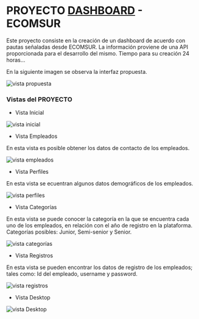 # PROYECTO [DASHBOARD](https://npgonzalez.github.io/dashboard/src/) - ECOMSUR

Este proyecto consiste en la creación de un dashboard de acuerdo con pautas señaladas desde ECOMSUR. La información proviene de una API proporcionada para el desarrollo del mismo.
Tiempo para su creación 24 horas... 

En la siguiente imagen se observa la interfaz propuesta.

![vista propuesta](public/img/vista0.png)

### Vistas del PROYECTO

* Vista Inicial

![vista inicial](public/img/vista01.png)

* Vista Empleados

En esta vista es posible obtener los datos de contacto de los empleados.

![vista empleados](public/img/vista02.png)

* Vista Perfiles

En esta vista se ecuentran algunos datos demográficos de los empleados.

![vista perfiles](public/img/vista03.png)

* Vista Categorías

En esta vista se puede conocer la categoría en la que se encuentra cada uno de los empleados, en relación con el año de registro en la plataforma. Categorías posibles: Junior, Semi-senior y Senior.

![vista categorías](public/img/vista04.png)

* Vista Registros

En esta vista se pueden encontrar los datos de registro de los empleados; tales como: Id del empleado, username y password.

![vista registros](public/img/vista05.png)

* Vista Desktop

![vista Desktop](public/img/vista06.png)







